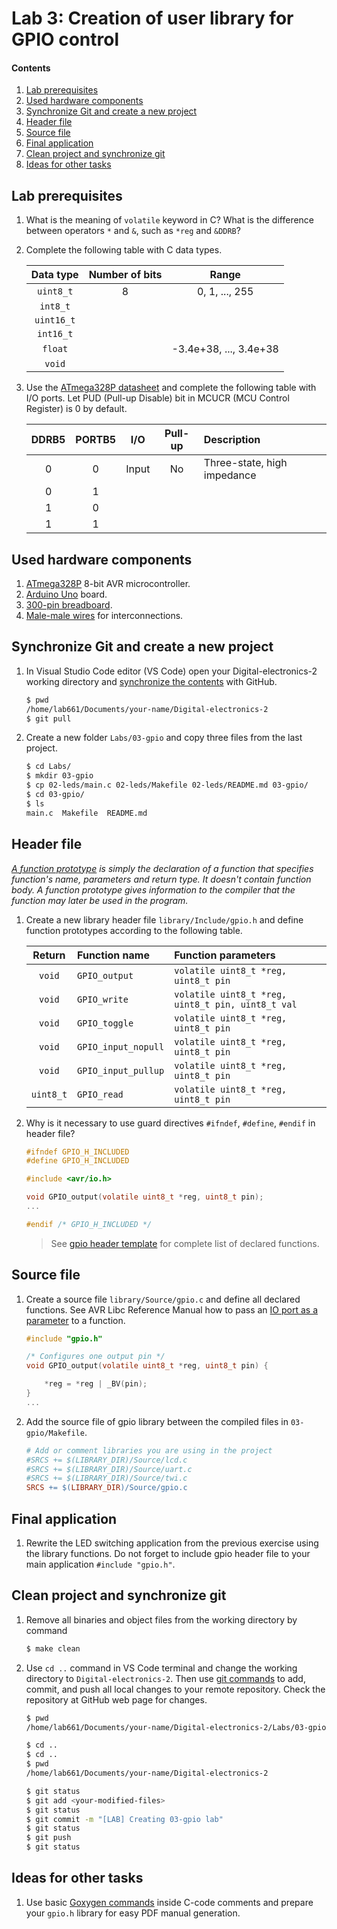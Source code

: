 # Lab 3: Creation of user library for GPIO control

#### Contents

1. [Lab prerequisites](#Lab-prerequisites)
2. [Used hardware components](#Used-hardware-components)
3. [Synchronize Git and create a new project](#Synchronize-Git-and-create-a-new-project)
4. [Header file](#Header-file)
5. [Source file](#Source-file)
6. [Final application](#Final-application)
7. [Clean project and synchronize git](#Clean-project-and-synchronize-git)
8. [Ideas for other tasks](#Ideas-for-other-tasks)


## Lab prerequisites

1. What is the meaning of `volatile` keyword in C? What is the difference between operators `*` and `&`, such as `*reg` and `&DDRB`?

2. Complete the following table with C data types.

    | **Data type** | **Number of bits** | **Range** |
    | :-: | :-: | :-: |
    | `uint8_t` | 8 | 0, 1, ..., 255 |
    | `int8_t` |  |  |
    | `uint16_t` |  |  |
    | `int16_t` |  |  |
    | `float` |  | -3.4e+38, ..., 3.4e+38 |
    | `void` |  |  |

3. Use the [ATmega328P datasheet](https://www.microchip.com/wwwproducts/en/ATmega328p) and complete the following table with I/O ports. Let PUD (Pull-up Disable) bit in MCUCR (MCU Control Register) is 0 by default.

    | **DDRB5** | **PORTB5** | **I/O** | **Pull-up** | **Description** |
    | :-: | :-: | :-: | :-: | :-- |
    | 0 | 0 | Input | No | Three-state, high impedance |
    | 0 | 1 |  |  |  |
    | 1 | 0 |  |  |  |
    | 1 | 1 |  |  |  |


## Used hardware components

1. [ATmega328P](https://www.microchip.com/wwwproducts/en/ATmega328P) 8-bit AVR microcontroller.
2. [Arduino Uno](../../Docs/arduino_shield.pdf) board.
3. [300-pin breadboard](https://www.gme.cz/nepajive-kontaktni-pole-zy-60).
4. [Male-male wires](https://arduino-shop.cz/arduino/1063-arduino-vodice-samec-samec-40-kusu-1500635966.html) for interconnections.


## Synchronize Git and create a new project

1. In Visual Studio Code editor (VS Code) open your Digital-electronics-2 working directory and [synchronize the contents](https://github.com/joshnh/Git-Commands) with GitHub.

    ```bash
    $ pwd
    /home/lab661/Documents/your-name/Digital-electronics-2
    $ git pull
    ```

2. Create a new folder `Labs/03-gpio` and copy three files from the last project.

    ```bash
    $ cd Labs/
    $ mkdir 03-gpio
    $ cp 02-leds/main.c 02-leds/Makefile 02-leds/README.md 03-gpio/
    $ cd 03-gpio/
    $ ls
    main.c  Makefile  README.md
    ```


## Header file

*[A function prototype](https://www.programiz.com/c-programming/c-user-defined-functions) is simply the declaration of a function that specifies function's name, parameters and return type. It doesn't contain function body. A function prototype gives information to the compiler that the function may later be used in the program.*

1. Create a new library header file `library/Include/gpio.h` and define function prototypes according to the following table.

    | **Return** | **Function name** | **Function parameters** |
    | :-: | :-- | :-- |
    | `void` | `GPIO_output` | `volatile uint8_t *reg, uint8_t pin` |
    | `void` | `GPIO_write` | `volatile uint8_t *reg, uint8_t pin, uint8_t val` |
    | `void` | `GPIO_toggle` | `volatile uint8_t *reg, uint8_t pin` |
    | `void` | `GPIO_input_nopull` | `volatile uint8_t *reg, uint8_t pin` |
    | `void` | `GPIO_input_pullup` | `volatile uint8_t *reg, uint8_t pin` |
    | `uint8_t` | `GPIO_read` | `volatile uint8_t *reg, uint8_t pin` |

2. Why is it necessary to use guard directives `#ifndef`, `#define`, `#endif` in header file?

    ```C
    #ifndef GPIO_H_INCLUDED
    #define GPIO_H_INCLUDED

    #include <avr/io.h>

    void GPIO_output(volatile uint8_t *reg, uint8_t pin);
    ...
    
    #endif /* GPIO_H_INCLUDED */
    ```

    > See [gpio header template](../library/Include/gpio.h) for complete list of declared functions.
    >


## Source file

1. Create a source file `library/Source/gpio.c` and define all declared functions. See AVR Libc Reference Manual how to pass an [IO port as a parameter](https://www.microchip.com/webdoc/AVRLibcReferenceManual/FAQ_1faq_port_pass.html) to a function.

    ```C
    #include "gpio.h"

    /* Configures one output pin */
    void GPIO_output(volatile uint8_t *reg, uint8_t pin) {

        *reg = *reg | _BV(pin);
    }
    ...
    ```

2. Add the source file of gpio library between the compiled files in `03-gpio/Makefile`.

    ```Makefile
    # Add or comment libraries you are using in the project
    #SRCS += $(LIBRARY_DIR)/Source/lcd.c
    #SRCS += $(LIBRARY_DIR)/Source/uart.c
    #SRCS += $(LIBRARY_DIR)/Source/twi.c
    SRCS += $(LIBRARY_DIR)/Source/gpio.c
    ```


## Final application

1. Rewrite the LED switching application from the previous exercise using the library functions. Do not forget to include gpio header file to your main application `#include "gpio.h"`.


## Clean project and synchronize git

1. Remove all binaries and object files from the working directory by command

    ```bash
    $ make clean
    ```

2. Use `cd ..` command in VS Code terminal and change the working directory to `Digital-electronics-2`. Then use [git commands](https://github.com/joshnh/Git-Commands) to add, commit, and push all local changes to your remote repository. Check the repository at GitHub web page for changes.

    ```bash
    $ pwd
    /home/lab661/Documents/your-name/Digital-electronics-2/Labs/03-gpio

    $ cd ..
    $ cd ..
    $ pwd
    /home/lab661/Documents/your-name/Digital-electronics-2

    $ git status
    $ git add <your-modified-files>
    $ git status
    $ git commit -m "[LAB] Creating 03-gpio lab"
    $ git status
    $ git push
    $ git status
    ```


## Ideas for other tasks

1. Use basic [Goxygen commands](http://www.doxygen.nl/manual/docblocks.html#specialblock) inside C-code comments and prepare your `gpio.h` library for easy PDF manual generation.
